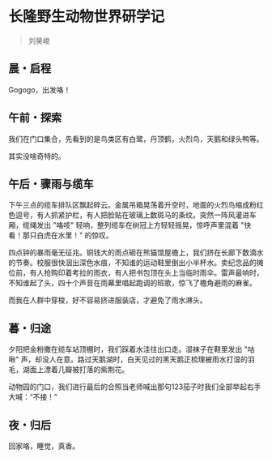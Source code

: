 # 长隆野生动物世界研学记

> 刘昊峻

## 晨・启程

Gogogo，出发咯！

## 午前・探索

我们在门口集合，先看到的是鸟类区有白鹭，丹顶鹤，火烈鸟，天鹅和绿头鸭等。

其实没啥奇特的。

## 午后・骤雨与缆车

下午三点的缆车排队区飘起碎云。金属吊箱晃荡着升空时，地面的火烈鸟缩成粉红色逗号，有人抓紧护栏，有人把脸贴在玻璃上数斑马的条纹。突然一阵风灌进车厢，缆绳发出 "咯吱" 轻响，整列缆车在树冠上方轻轻摇晃，惊呼声里混着 "快看！那只白虎在水里！" 的惊叹。

四点钟的暴雨毫无征兆。铜钱大的雨点砸在熊猫馆屋檐上，我们挤在长廊下数滴水的节奏。校服很快洇出深色水痕，不知谁的运动鞋里倒出小半杯水。卖纪念品的摊位前，有人抢购印着考拉的雨衣，有人把书包顶在头上当临时雨伞。雷声最响时，不知谁起了头，四十个声音在雨幕里唱起跑调的班歌，惊飞了檐角避雨的麻雀。

而我在人群中穿梭，好不容易挤进服装店，才避免了雨水淋头。

## 暮・归途

夕阳把金粉撒在缆车站顶棚时，我们踩着水洼往出口走。湿袜子在鞋里发出 "咕啾" 声，却没人在意。路过天鹅湖时，白天见过的黑天鹅正梳理被雨水打湿的羽毛，湖面上漂着几瓣被打落的紫荆花。

动物园的门口，我们进行最后的合照当老师喊出那句123茄子时我们全部举起右手大喊：“不接！”

## 夜・归后

回家咯，睡觉，真香。
